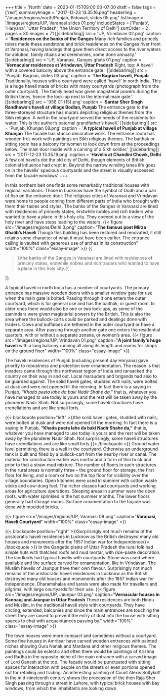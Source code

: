 +++
title = 'North'
date = 2023-01-15T09:00:00-07:00
draft = false
tags = ['red']
summaryImage = "2017-12-23 13.35.16.png"
headerImg = "/images/regions/north/Punjab, Bidowali, slides  05.png"
listImage = '/images/regions/UP, Varanasi slides 01.png'
includeStates = ['Punjab', 'Haryana', 'Uttar Pradesh', 'the Union Territory of Delhi']
sortOrder = 2
pages = 30
images = 71
[[sidebarImg]]
src = 'UP, Vrindavan 02.png'
caption = '**Residences on the banks of the Ganges** Many rich families and princely rulers made these sandstone and brick residences on the Ganges river front at Varanasi, having landings that gave them direct access to the river waters for ablution, family rituals and ceremonies, some done annually.'
[[sidebarImg]]
src = 'UP, Varanasi, Ganges ghats 01.png'
caption = '**Vernacular residences at Vrindavan, Uttar Pradesh** Right, top: A haveli with a covered balcony above the entrance gate.'
[[sidebarImg]]
src = 'Punjab, Bagrian, slides  03.png'
caption = '**The Bagrian haveli, Punjab** Traditionally, houses with a courtyard were called ‘haveli’ in north India. This is a huge haveli made of bricks with many courtyards (photograph from the outer courtyard). The family head was given magisterial powers during the British times, hence the lock-up next to the internal main gate.'
[[sidebarImg]]
src = '056 C1 (15).png'
caption = '**Sardar Sher Singh Randhawa’s haveli at village Bodlan, Punjab** The entrance gate to the three-storeyed structure has murals depicting religious themes from the Sikh religion. A well in the courtyard served the needs of the residents for water. This is the author’s paternal grandfather’s haveli.'
[[sidebarImg]]
src = 'Punjab, Khunjan 08.png'
caption = '**A typical haveli of Punjab at village Khunjan** The facade has stucco decorative work. The entrance room has wooden fret-work with paintings on Sikh religious themes. The baithak or sitting room has a balcony for women to look down from at the proceedings below. The main door inside with a carving of a Sikh soldier.'
[[sidebarImg]]
src = '2017-12-23 13.35.16.png'
caption = '**Havelis at Chandini Chowk, Delhi** A few old havelis dot the old city of Delhi, though elements of British colonial influence had crept in. Beyond the narrow winding lanes life goes on in the havelis’ spacious courtyards and the street is visually accessed from the facade windows'
+++

In this northern belt one finds some remarkably traditional houses with regional variations. Those in Lucknow have the symbol of Oudh and a pair of fish on the entrance door. The religious cities of Varanasi and Vrindavan were home to people coming from different parts of India who brought with them their tastes and styles. The banks of the Ganges in Varanasi are lined with residences of princely states, erstwhile nobles and rich traders who wanted to have a place in this holy city. They opened out to a view of the holy river and have steps leading to the waters. {{< figure src="/images/regions/Delhi 3.png" caption="**The famous poet Mirza Ghalib’s Haveli** Though this building has been restored and renovated, it still retains some character of what it must have been earlier. The entrance ceiling is vaulted with generous use of arches in its construction" width="100%" class="essay-image" >}} {{<blockquote position="right">}}the banks of the Ganges in Varanasi are lined with residences of princely states, erstwhile nobles and rich traders who wanted to have a place in this holy city.{{</blockquote>}} 

A typical haveli in north India has a number of courtyards. The primary entrance has massive wooden doors with a smaller window gate for use when the main gate is bolted. Passing through it one enters the outer courtyard, which is for general use and has the baithak, or guest room. In older ones there would also be one or two lock-ups, as some of the zamindars were given magisterial powers by the British. This is also the area where the bullock-carts could be parked and dealings done with traders. Cows and buffaloes are tethered in the outer courtyard or have a separate area. After passing through another gate one enters the residential quarters, with or without a separate zenana, or women’s area. {{< figure src="/images/regions/UP, Vrindavan 01.png" caption="**A joint family’s huge haveli** with a long balcony running all along its length and rooms for shops on the ground floor" width="100%" class="essay-image" >}}

The haveli residences of Punjab (including present day Haryana) gave priority to robustness and protection over ornamentation. The reason is that invaders came through this northwest region of India and ransacked the country on their way in and out. Local marauders and brigands had also to be guarded against. The solid haveli gates, studded with nails, were bolted at dusk and were not opened till the morning. In fact there is a saying in Punjab, _“Khada peeta lahe da baki Nadir Shahe da,”_ that is, whatever you have managed to use today is yours and the rest will be taken away by the plunderer Nadir Shah. Not surprisingly, some haveli structures have crenellations and are like small forts.

{{< blockquote position="left" >}}the solid haveli gates, studded with nails, were bolted at dusk and were not opened till the morning. In fact there is a saying in Punjab, <strong>“Khada peeta lahe da baki Nadir Shahe da,”</strong> that is, whatever you have managed to use today is yours and the rest will be taken away by the plunderer Nadir Shah. Not surprisingly, some haveli structures have crenellations and are like small forts.{{< /blockquote >}} Ground water level permitting, there is a well in the courtyard. Otherwise an underground tank is built and filled by a bullock-cart from the nearby river or canal. The material for construction earlier was mortar and a form of thin brick and prior to that a straw-mud mixture. The number of floors in such structures in the rural areas is normally three – the ground floor for storage, the first floor for living, and a room or two on the top floor for visibility over the village boundaries. Open kitchens were used in summer with cotton waste sticks and cow-dung fuel. The richer classes had courtyards and working areas for agriculture operations. Sleeping areas in summer were the open roofs, with water sprinkled in the hot summer months. The lower floors generally had storage rooms. Surface ornamentation to the façade was done with moulded bricks.

{{< figure src="/images/regions/UP, Varanasi 08.png" caption="**Varanasi, Haveli Courtyard**" width="100%" class="essay-image" >}}

{{< blockquote position="right" >}}Surprisingly not much remains of the aristocratic haveli residences in Lucknow as the British destroyed many old houses and monuments after the 1857 Indian war for Independence{{< /blockquote >}} In the Gangetic plains of Uttar Pradesh the rural folk had simple huts with thatched roofs and mud mortar, with rice-paste decoration. The landlords had typical havelis with courtyards. Stone was used where available and the surface carved for ornamentation, like in Vrindavan. The Muslim havelis of Jaunpur have their own flavour. Surprisingly not much remains of the aristocratic haveli residences in Lucknow as the British destroyed many old houses and monuments after the 1857 Indian war for Independence. Dharamshalas and sarais were also made for travellers and pilgrims, with large courtyards for their use. {{< figure src="/images/regions/UP, Jaunpur 03.png" caption="**Vernacular houses in Kannauj and Jaunpur in Uttar Pradesh** These residences are both Hindu and Muslim, in the traditional haveli style with courtyards. They have circling, extended, balconies and since the main entrances are touching the street they are raised to prevent the entry of dust into the house with sitting spaces to chat with acquaintances passing by." width="100%" class="essay-image" >}}

The town houses were more compact and sometimes without a courtyard. Some fine houses in Amritsar have carved wooden entrances with painted niches showing Guru Nanak and Mardana and other religious themes. The paintings could be eclectic and often there would be paintings of Krishna and Radha in the opposite niche of the main entrance with a carved image of Lord Ganesh at the top. The façade would be punctuated with sitting spaces for interaction with people on the streets or even portions opened out for retailing and trading. An interesting painting of Count Alexis Soltykoff in the mid-nineteenth century shows the procession of the then Raja Sher Singh passing through a street in Lahore, with typical brick houses with bay windows, from which the inhabitants are looking down.
